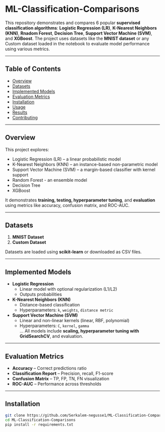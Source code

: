 # ML-Classification-Comparisons

This repository demonstrates and compares 6 popular **supervised classification algorithms**: **Logistic Regression (LR)**, **K-Nearest Neighbors (KNN)**, **Rnadom Forest**, **Decision Tree**, **Support Vector Machine (SVM)**, and **XGBoost**. The project uses datasets like the **MNIST dataset** or any Custom dataset loaded in the notebook to evaluate model performance using various metrics.

---

## **Table of Contents**

- [Overview](#overview)  
- [Datasets](#datasets)  
- [Implemented Models](#implemented-models)  
- [Evaluation Metrics](#evaluation-metrics)  
- [Installation](#installation)  
- [Usage](#usage)  
- [Results](#results)  
- [Contributing](#contributing)  


---

## **Overview**

This project explores:

- Logistic Regression (LR) – a linear probabilistic model  
- K-Nearest Neighbors (KNN) – an instance-based non-parametric model  
- Support Vector Machine (SVM) – a margin-based classifier with kernel support
- Random Forest - an ensemble model
- Decision Tree
- XGBoost 

It demonstrates **training, testing, hyperparameter tuning**, and **evaluation** using metrics like accuracy, confusion matrix, and ROC-AUC.

---

## **Datasets**

1. **MNIST Dataset**   
2. **Custom Dataset**  

Datasets are loaded using **scikit-learn** or downloaded as CSV files.

---

## **Implemented Models**

- **Logistic Regression**  
  - Linear model with optional regularization (L1/L2)  
  - Outputs probabilities  
- **K-Nearest Neighbors (KNN)**  
  - Distance-based classification  
  - Hyperparameters: `k`, `weights`, `distance metric`  
- **Support Vector Machine (SVM)**  
  - Linear and non-linear kernels (linear, RBF, polynomial)  
  - Hyperparameters: `C`, `kernel`, `gamma`  
...
All models include **scaling, hyperparameter tuning with GridSearchCV**, and evaluation.

---

## **Evaluation Metrics**

- **Accuracy** – Correct predictions ratio  
- **Classification Report** – Precision, recall, F1-score  
- **Confusion Matrix** – TP, FP, TN, FN visualization  
- **ROC-AUC** – Performance across thresholds  

---

## **Installation**

```bash
git clone https://github.com/Serkalem-negusse1/ML-Classification-Comparisons.git
cd ML-Classification-Comparisons
pip install -r requirements.txt
